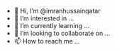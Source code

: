 - 👋 Hi, I’m @imranhussainqatar
- 👀 I’m interested in ...
- 🌱 I’m currently learning ...
- 💞️ I’m looking to collaborate on ...
- 📫 How to reach me ...

<!---
imranhussainqatar/imranhussainqatar is a ✨ special ✨ repository because its `README.md` (this file) appears on your GitHub profile.
You can click the Preview link to take a look at your changes.
--->

